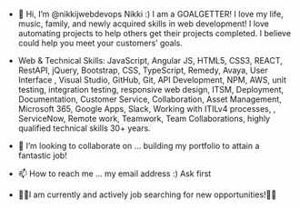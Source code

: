 - 👋 Hi, I’m @nikkijwebdevops Nikki :) 
I am a GOALGETTER! I love my life, music, family, and newly acquired skills in web development! I love automating projects to help others get their projects completed. I believe could help you meet your customers’ goals.

- Web & Technical Skills: 
JavaScript, Angular JS, HTML5, CSS3, REACT, RestAPI, jQuery, Bootstrap, CSS, TypeScript, Remedy, Avaya, User Interface , Visual Studio, GitHub, Git, API Development, NPM, AWS, unit testing, integration testing, responsive web design, ITSM, Deployment, Documentation, Customer Service, Collaboration, Asset Management, Microsoft 365, Google Apps, Slack, Working with ITILv4 processes, , ServiceNow, Remote work, Teamwork, Team Collaborations, highly qualified technical skills 30+ years. 

- 💞️ I’m looking to collaborate on ... building my portfolio to attain a fantastic job! 
- 📫 How to reach me ... my email address :) Ask first
- 👀👀I am currently and actively job searching for new opportunities!👀👀

<!---
NikkiJWebDevOps/NikkiJWebDevOps is a ✨ special ✨ repository because its `README.md` (this file) appears on your GitHub profile.
You can click the Preview link to take a look at your changes.
--->
